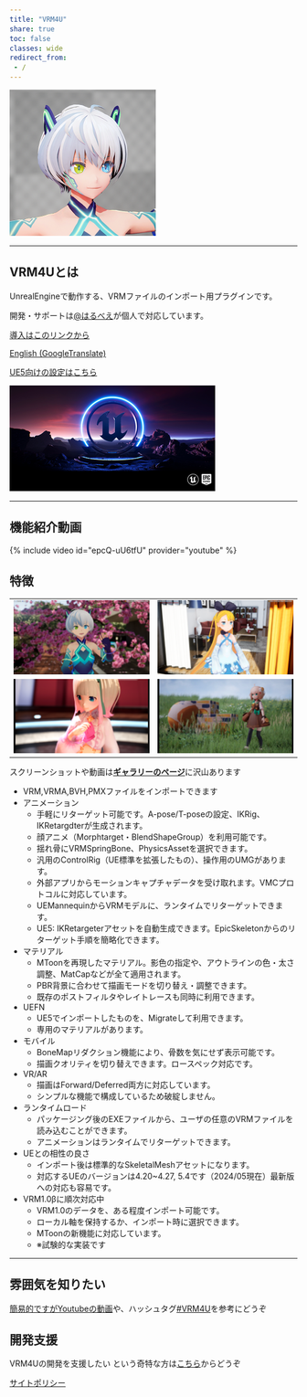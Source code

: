 ```yaml
---
title: "VRM4U"
share: true
toc: false
classes: wide
redirect_from:
 - /
---
```


[![](../assets/images/top_256x256.png)](../assets/images/top_l.png)

----
## VRM4Uとは

UnrealEngineで動作する、VRMファイルのインポート用プラグインです。

開発・サポートは[@はるべえ](https://twitter.com/ruyo_h)が個人で対応しています。

[導入はこのリンクから](./01_quick-start/)

[English (GoogleTranslate)](https://translate.google.com/translate?um=1&ie=UTF-8&hl=ja&client=tw-ob&sl=ja&tl=en&u=https%3A%2F%2Fruyo.github.io%2FVRM4U%2F)


[UE5向けの設定はこちら](./51_ue5/)

[![](./assets/images/small/EdSplash.bmp)](./assets/images/small/EdSplash.bmp)

----

## 機能紹介動画

{% include video id="epcQ-uU6tfU" provider="youtube" %}

## 特徴

|||
|:-:|:-:|
|[![](./assets/images/small/03.png)](./assets/images/03.png)|[![](./assets/images/small/04.png)](./assets/images/04.png)|
|[![](./assets/images/small/01_a.png)](./assets/images/01_a.png)|[![](./assets/images/small/01_b.png)](./assets/images/01_b.png)|


スクリーンショットや動画は[**ギャラリーのページ**](./90_gallery/)に沢山あります

 - VRM,VRMA,BVH,PMXファイルをインポートできます
 - アニメーション
     - 手軽にリターゲット可能です。A-pose/T-poseの設定、IKRig、IKRetargdterが生成されます。
     - 顔アニメ（Morphtarget・BlendShapeGroup）を利用可能です。
     - 揺れ骨にVRMSpringBone、PhysicsAssetを選択できます。
     - 汎用のControlRig（UE標準を拡張したもの）、操作用のUMGがあります。
     - 外部アプリからモーションキャプチャデータを受け取れます。VMCプロトコルに対応しています。
     - UEMannequinからVRMモデルに、ランタイムでリターゲットできます。
     - UE5: IKRetargeterアセットを自動生成できます。EpicSkeletonからのリターゲット手順を簡略化できます。
 - マテリアル
     - MToonを再現したマテリアル。影色の指定や、アウトラインの色・太さ調整、MatCapなどが全て適用されます。
     - PBR背景に合わせて描画モードを切り替え・調整できます。
     - 既存のポストフィルタやレイトレースも同時に利用できます。
 - UEFN
     - UE5でインポートしたものを、Migrateして利用できます。
     - 専用のマテリアルがあります。
 - モバイル
     - BoneMapリダクション機能により、骨数を気にせず表示可能です。
     - 描画クオリティを切り替えできます。ロースペック対応です。
 - VR/AR
     - 描画はForward/Deferred両方に対応しています。
     - シンプルな機能で構成しているため破綻しません。
 - ランタイムロード
     - パッケージング後のEXEファイルから、ユーザの任意のVRMファイルを読み込むことができます。
     - アニメーションはランタイムでリターゲットできます。
 - UEとの相性の良さ
     - インポート後は標準的なSkeletalMeshアセットになります。
     - 対応するUEのバージョンは4.20~4.27, 5.4です（2024/05現在）最新版への対応も容易です。
 - VRM1.0βに順次対応中
     - VRM1.0のデータを、ある程度インポート可能です。
     - ローカル軸を保持するか、インポート時に選択できます。
     - MToonの新機能に対応しています。
     - ※試験的な実装です

----
## 雰囲気を知りたい

[簡易的ですがYoutubeの動画](https://www.youtube.com/channel/UC9Xuvwk9YLisxtNbTAjryDQ)や、ハッシュタグ[#VRM4U](https://twitter.com/hashtag/VRM4U)を参考にどうぞ

## 開発支援

VRM4Uの開発を支援したい という奇特な方は[こちら](https://ruyo.booth.pm/items/1707224)からどうぞ

[サイトポリシー](./99_policy/)
